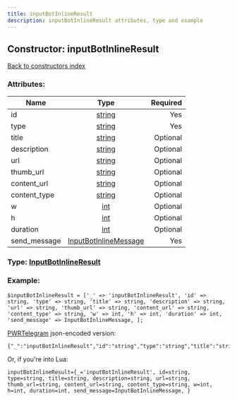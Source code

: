 ```yaml
---
title: inputBotInlineResult
description: inputBotInlineResult attributes, type and example
---
```

## Constructor: inputBotInlineResult  
[Back to constructors index](index.md)



### Attributes:

| Name     |    Type       | Required |
|----------|:-------------:|---------:|
|id|[string](../types/string.md) | Yes|
|type|[string](../types/string.md) | Yes|
|title|[string](../types/string.md) | Optional|
|description|[string](../types/string.md) | Optional|
|url|[string](../types/string.md) | Optional|
|thumb\_url|[string](../types/string.md) | Optional|
|content\_url|[string](../types/string.md) | Optional|
|content\_type|[string](../types/string.md) | Optional|
|w|[int](../types/int.md) | Optional|
|h|[int](../types/int.md) | Optional|
|duration|[int](../types/int.md) | Optional|
|send\_message|[InputBotInlineMessage](../types/InputBotInlineMessage.md) | Yes|



### Type: [InputBotInlineResult](../types/InputBotInlineResult.md)


### Example:

```
$inputBotInlineResult = ['_' => 'inputBotInlineResult', 'id' => string, 'type' => string, 'title' => string, 'description' => string, 'url' => string, 'thumb_url' => string, 'content_url' => string, 'content_type' => string, 'w' => int, 'h' => int, 'duration' => int, 'send_message' => InputBotInlineMessage, ];
```  

[PWRTelegram](https://pwrtelegram.xyz) json-encoded version:

```
{"_":"inputBotInlineResult","id":"string","type":"string","title":"string","description":"string","url":"string","thumb_url":"string","content_url":"string","content_type":"string","w":"int","h":"int","duration":"int","send_message":"InputBotInlineMessage"}
```


Or, if you're into Lua:  


```
inputBotInlineResult={_='inputBotInlineResult', id=string, type=string, title=string, description=string, url=string, thumb_url=string, content_url=string, content_type=string, w=int, h=int, duration=int, send_message=InputBotInlineMessage, }

```


